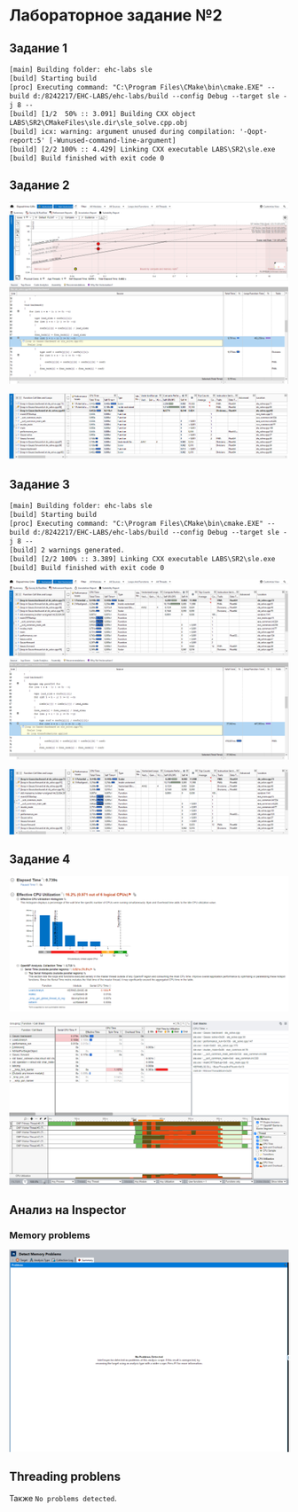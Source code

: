 # Лабораторное задание №2

## Задание 1

```
[main] Building folder: ehc-labs sle
[build] Starting build
[proc] Executing command: "C:\Program Files\CMake\bin\cmake.EXE" --build d:/8242217/EHC-LABS/ehc-labs/build --config Debug --target sle -j 8 --
[build] [1/2  50% :: 3.091] Building CXX object LABS\SR2\CMakeFiles\sle.dir\sle_solve.cpp.obj
[build] icx: warning: argument unused during compilation: '-Qopt-report:5' [-Wunused-command-line-argument]
[build] [2/2 100% :: 4.429] Linking CXX executable LABS\SR2\sle.exe
[build] Build finished with exit code 0
```

## Задание 2

![1](images/1.png)

![2](images/2.png)

## Задание 3

```
[main] Building folder: ehc-labs sle
[build] Starting build
[proc] Executing command: "C:\Program Files\CMake\bin\cmake.EXE" --build d:/8242217/EHC-LABS/ehc-labs/build --config Debug --target sle -j 8 --
[build] 2 warnings generated.
[build] [2/2 100% :: 3.389] Linking CXX executable LABS\SR2\sle.exe
[build] Build finished with exit code 0
```

![3](images/3.png)

![4](images/4.png)

## Задание 4

![5](images/5.png)

![6](images/6.png)

## Анализ на Inspector

### Memory problems

![7](images/7.png)

## Threading problens

Также `No problems detected`.